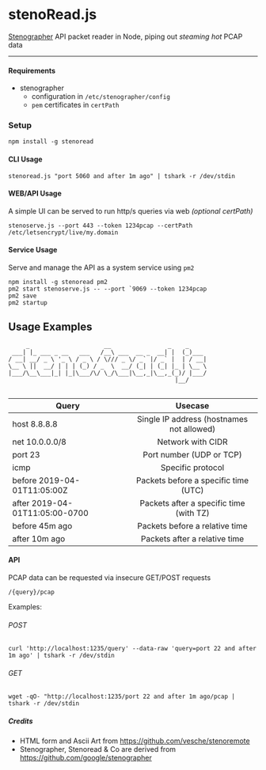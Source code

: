 

# stenoRead.js
[Stenographer](https://github.com/google/stenographer) API packet reader in Node, piping out *steaming hot* PCAP data


-----

#### Requirements
* stenographer
  * configuration in `/etc/stenographer/config`
  * `pem` certificates in `certPath`

### Setup
```
npm install -g stenoread
```
#### CLI Usage
```
stenoread.js "port 5060 and after 1m ago" | tshark -r /dev/stdin
```

#### WEB/API Usage
A simple UI can be served to run http/s queries via web _(optional certPath)_
```
stenoserve.js --port 443 --token 1234pcap --certPath /etc/letsencrypt/live/my.domain
```

#### Service Usage
Serve and manage the API as a system service using `pm2`
```
npm install -g stenoread pm2
pm2 start stenoserve.js -- --port `9069 --token 1234pcap
pm2 save
pm2 startup
```

## Usage Examples
```
     _                     __                _    _     
 ___| |_ ___ _ __   ___   /__\ ___  __ _  __| |  (_)___ 
/ __| __/ _ \ '_ \ / _ \ / \/// _ \/ _` |/ _` |  | / __|
\__ \ ||  __/ | | | (_) / _  \  __/ (_| | (_| |_ | \__ \
|___/\__\___|_| |_|\___/\/ \_/\___|\__,_|\__,_(_)/ |___/
                                               |__/     
                                               
```
| Query        | Usecase           |
| ------------ |:-------------:|
| host 8.8.8.8    | Single IP address (hostnames not allowed)    |
| net 10.0.0.0/8  | Network with CIDR    |
| port 23         | Port number (UDP or TCP)     |
| icmp            | Specific protocol    |
| before 2019-04-01T11:05:00Z    | Packets before a specific time (UTC)    |
| after 2019-04-01T11:05:00-0700    | Packets after a specific time (with TZ)    |
| before 45m ago		| Packets before a relative time    |
| after 10m ago   | Packets after a relative time    |

#### API
PCAP data can be requested via insecure GET/POST requests
```
/{query}/pcap
```
Examples:
###### POST
```
curl 'http://localhost:1235/query' --data-raw 'query=port 22 and after 1m ago' | tshark -r /dev/stdin
```
###### GET
```
wget -qO- "http://localhost:1235/port 22 and after 1m ago/pcap | tshark -r /dev/stdin
```

##### Credits
* HTML form and Ascii Art from https://github.com/vesche/stenoremote
* Stenographer, Stenoread & Co are derived from https://github.com/google/stenographer
